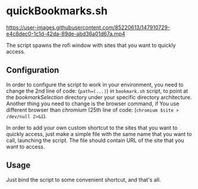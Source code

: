 # quickBookmarks.sh


https://user-images.githubusercontent.com/85220613/147910729-e4c8dec0-1c1d-42da-89de-abd36a01d67a.mp4


The script spawns the rofi window with sites that you want to quickly access.

## Configuration

In order to configure the script to work in your environment, you need to change the 2nd line of code: (`path=(...)`) in `bookmark.sh` script, to point at the *bookmarkSelection* directory under your specific directory architecture. Another thing you need to change is the browser command, if You use different browser than *chromium* (25th line of code: (`chromium $site > /dev/null 2>&1`).

In order to add your own custom shortcut to the sites that you want to quickly access, just make a simple file with the same name that you want to call, launching the script. The file should contain URL of the site that you want to access.

## Usage

Just bind the script to some convenient shortcut, and that's all.

